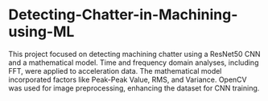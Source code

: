 # Detecting-Chatter-in-Machining-using-ML
This project focused on detecting machining chatter using a ResNet50 CNN and a mathematical model. Time and frequency domain analyses, including FFT, were applied to acceleration data. The mathematical model incorporated factors like Peak-Peak Value, RMS, and Variance. OpenCV was used for image preprocessing, enhancing the dataset for CNN training.
